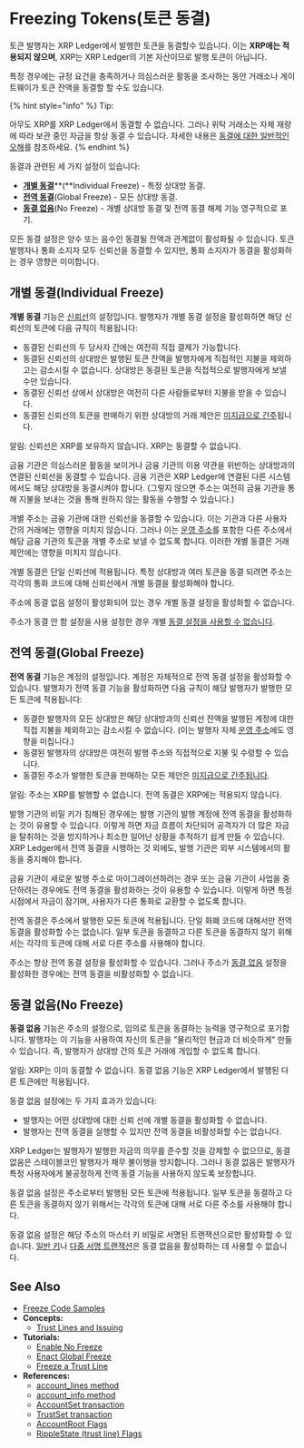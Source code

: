 # Freezing Tokens(토큰 동결)

토큰 발행자는 XRP Ledger에서 발행한 토큰을 동결할수 있습니다. 이는 **XRP에는 적용되지 않으며**, XRP는 XRP Ledger의 기본 자산이므로 발행 토큰이 아닙니다.

특정 경우에는 규정 요건을 충족하거나 의심스러운 활동을 조사하는 동안 거래소나 게이트웨이가 토큰 잔액을 동결할 할 수도 있습니다.

{% hint style="info" %}
Tip:

아무도 XRP를 XRP Ledger에서 동결할 수 없습니다. 그러나 위탁 거래소는 자체 재량에 따라 보관 중인 자금을 항상 동결 수 있습니다. 자세한 내용은 [동결에 대한 일반적인 오해](common-misunderstandings-about-freezes.md)를 참조하세요.
{% endhint %}

동결과 관련된 세 가지 설정이 있습니다:

* [**개별 동결**](./#undefined)**(**Individual Freeze) - 특정 상대방 동결.&#x20;
* [**전역 동결**](./#undefined-1)(Global Freeze) - 모든 상대방 동결.&#x20;
* [**동결 없음**](./#undefined-2)(No Freeze) - 개별 상대방 동결 및 전역 동결 해제 기능 영구적으로 포기.&#x20;

모든 동결 설정은 양수 또는 음수인 동결될 잔액과 관계없이 활성화될 수 있습니다. 토큰 발행자나 통화 소지자 모두 신뢰선을 동결할 수 있지만, 통화 소지자가 동결을 활성화하는 경우 영향은 미미합니다.

## 개별 동결(Individual Freeze)

**개별 동결** 기능은 [신뢰선](../trust-lines-and-issuing.md)의 설정입니다. 발행자가 개별 동결 설정을 활성화하면 해당 신뢰선의 토큰에 다음 규칙이 적용됩니다:

* 동결된 신뢰선의 두 당사자 간에는 여전히 직접 결제가 가능합니다.
* 동결된 신뢰선의 상대방은 발행된 토큰 잔액을 발행자에게 직접적인 지불을 제외하고는 감소시킬 수 없습니다. 상대방은 동결된 토큰을 직접적으로 발행자에게 보낼 수만 있습니다.&#x20;
* 동결된 신뢰선 상에서 상대방은 여전히 다른 사람들로부터 지불을 받을 수 있습니다.
* 동결된 신뢰선의 토큰을 판매하기 위한 상대방의 거래 제안은 [미지급으로 간주](../../../references/xrp-ledger/ledger-ledger-data-formats/ledger/offer.md)됩니다.

알림: 신뢰선은 XRP를 보유하지 않습니다. XRP는 동결할 수 없습니다.

금융 기관은 의심스러운 활동을 보이거나 금융 기관의 이용 약관을 위반하는 상대방과의 연결된 신뢰선을 동결할 수 있습니다. 금융 기관은 XRP Ledger에 연결된 다른 시스템에서도 해당 상대방을 동결시켜야 합니다. (그렇지 않으면 주소는 여전히 금융 기관을 통해 지불을 보내는 것을 통해 원하지 않는 활동을 수행할 수 있습니다.)

개별 주소는 금융 기관에 대한 신뢰선을 동결할 수 있습니다. 이는 기관과 다른 사용자 간의 거래에는 영향을 미치지 않습니다. 그러나 이는 [운영 주소](broken-reference)를 포함한 다른 주소에서 해당 금융 기관의 토큰을 개별 주소로 보낼 수 없도록 합니다. 이러한 개별 동결은 거래 제안에는 영향을 미치지 않습니다.

개별 동결은 단일 신뢰선에 적용됩니다. 특정 상대방과 여러 토큰을 동결 되려면 주소는 각각의 통화 코드에 대해 신뢰선에서 개별 동결을 활성화해야 합니다.

주소에 동결 없음 설정이 활성화되어 있는 경우 개별 동결 설정을 활성화할 수 없습니다.

주소가 동결 안 함 설정을 사용 설정한 경우 개별 [동결 설정을 사용할 수 없습니다](./#undefined-2).

## 전역 동결(Global Freeze)

**전역 동결** 기능은 계정의 설정입니다. 계정은 자체적으로 전역 동결 설정을 활성화할 수 있습니다. 발행자가 전역 동결 기능을 활성화하면 다음 규칙이 해당 발행자가 발행한 모든 토큰에 적용됩니다:

* 동결한 발행자의 모든 상대방은 해당 상대방과의 신뢰선 잔액을 발행된 계정에 대한 직접 지불을 제외하고는 감소시킬 수 없습니다. (이는 발행자 자체 [운영 주소](broken-reference)에도 영향을 미칩니다.)
* 동결된 발행자의 상대방은 여전히 발행 주소와 직접적으로 지불 및 수령할 수 있습니다.&#x20;
* 동결된 주소가 발행한 토큰을 판매하는 모든 제안은 [미지급으로 간주됩니다](../decentralized-exchange/offers.md).&#x20;

알림: 주소는 XRP를 발행할 수 없습니다. 전역 동결은 XRP에는 적용되지 않습니다.

발행 기관의 비밀 키가 침해된 경우에는 발행 기관의 발행 계정에 전역 동결을 활성화하는 것이 유용할 수 있습니다. 이렇게 하면 자금 흐름이 차단되어 공격자가 더 많은 자금을 탈취하는 것을 방지하거나 최소한 일어난 상황을 추적하기 쉽게 만들 수 있습니다. XRP Ledger에서 전역 동결을 시행하는 것 외에도, 발행 기관은 외부 시스템에서의 활동을 중지해야 합니다.

금융 기관이 새로운 발행 주소로 마이그레이션하려는 경우 또는 금융 기관이 사업을 중단하려는 경우에도 전역 동결을 활성화하는 것이 유용할 수 있습니다. 이렇게 하면 특정 시점에서 자금이 잠기며, 사용자가 다른 통화로 교환할 수 없도록 합니다.

전역 동결은 주소에서 발행한 모든 토큰에 적용됩니다. 단일 화폐 코드에 대해서만 전역 동결을 활성화할 수는 없습니다. 일부 토큰을 동결하고 다른 토큰을 동결하지 않기 위해서는 각각의 토큰에 대해 서로 다른 주소를 사용해야 합니다.

주소는 항상 전역 동결 설정을 활성화할 수 있습니다. 그러나 주소가 [동결 없음](./#undefined-2) 설정을 활성화한 경우에는 전역 동결을 비활성화할 수 없습니다.

## 동결 없음(No Freeze)

**동결 없음** 기능은 주소의 설정으로, 임의로 토큰을 동결하는 능력을 영구적으로 포기합니다. 발행자는 이 기능을 사용하여 자신의 토큰을 "물리적인 현금과 더 비슷하게" 만들 수 있습니다. 즉, 발행자가 상대방 간의 토큰 거래에 개입할 수 없도록 합니다.

알림: XRP는 이미 동결할 수 없습니다. 동결 없음 기능은 XRP Ledger에서 발행된 다른 토큰에만 적용됩니다.

동결 없음 설정에는 두 가지 효과가 있습니다:

* 발행자는 어떤 상대방에 대한 신뢰 선에 개별 동결을 활성화할 수 없습니다.&#x20;
* 발행자는 전역 동결을 실행할 수 있지만 전역 동결을 비활성화할 수는 없습니다.&#x20;

XRP Ledger는 발행자가 발행한 자금의 의무를 준수할 것을 강제할 수 없으므로, 동결 없음은 스테이블코인 발행자가 채무 불이행을 방지합니다. 그러나 동결 없음은 발행자가 특정 사용자에게 불공정하게 전역 동결 기능을 사용하지 않도록 보장합니다.

동결 없음 설정은 주소로부터 발행된 모든 토큰에 적용됩니다. 일부 토큰을 동결하고 다른 토큰을 동결하지 않기 위해서는 각각의 토큰에 대해 서로 다른 주소를 사용해야 합니다.

동결 없음 설정은 해당 주소의 마스터 키 비밀로 서명된 트랜잭션으로만 활성화할 수 있습니다. [일반 키](../../../references/xrp-ledger/undefined/undefined-1/setregularkey.md)나 [다중 서명 트랜잭션](../../undefined-2/undefined-1.md)은 동결 없음을 활성화하는 데 사용할 수 없습니다.

## See Also <a href="#see-also" id="see-also"></a>

* [Freeze Code Samples ](https://github.com/XRPLF/xrpl-dev-portal/tree/master/content/\_code-samples/freeze)
* **Concepts:**
  * [Trust Lines and Issuing](https://xrpl.org/trust-lines-and-issuing.html)
* **Tutorials:**
  * [Enable No Freeze](https://xrpl.org/enable-no-freeze.html)
  * [Enact Global Freeze](https://xrpl.org/enact-global-freeze.html)
  * [Freeze a Trust Line](https://xrpl.org/freeze-a-trust-line.html)
* **References:**
  * [account\_lines method](https://xrpl.org/account\_lines.html)
  * [account\_info method](https://xrpl.org/account\_info.html)
  * [AccountSet transaction](https://xrpl.org/accountset.html)
  * [TrustSet transaction](https://xrpl.org/trustset.html)
  * [AccountRoot Flags](https://xrpl.org/accountroot.html#accountroot-flags)
  * [RippleState (trust line) Flags](https://xrpl.org/ripplestate.html#ripplestate-flags)
